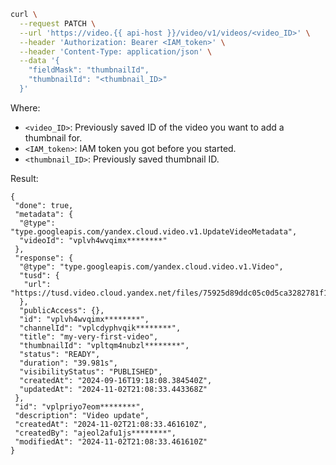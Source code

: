 ```bash
curl \
  --request PATCH \
  --url 'https://video.{{ api-host }}/video/v1/videos/<video_ID>' \
  --header 'Authorization: Bearer <IAM_token>' \
  --header 'Content-Type: application/json' \
  --data '{
    "fieldMask": "thumbnailId",
    "thumbnailId": "<thumbnail_ID>"
  }'
```

Where:
* `<video_ID>`: Previously saved ID of the video you want to add a thumbnail for.
* `<IAM_token>`: IAM token you got before you started.
* `<thumbnail_ID>`: Previously saved thumbnail ID.

Result:

```text
{
 "done": true,
 "metadata": {
  "@type": "type.googleapis.com/yandex.cloud.video.v1.UpdateVideoMetadata",
  "videoId": "vplvh4wvqimx********"
 },
 "response": {
  "@type": "type.googleapis.com/yandex.cloud.video.v1.Video",
  "tusd": {
   "url": "https://tusd.video.cloud.yandex.net/files/75925d89ddc05c0d5ca3282781f13c6f+00062241********"
  },
  "publicAccess": {},
  "id": "vplvh4wvqimx********",
  "channelId": "vplcdyphvqik********",
  "title": "my-very-first-video",
  "thumbnailId": "vpltqm4nubzl********",
  "status": "READY",
  "duration": "39.981s",
  "visibilityStatus": "PUBLISHED",
  "createdAt": "2024-09-16T19:18:08.384540Z",
  "updatedAt": "2024-11-02T21:08:33.443368Z"
 },
 "id": "vplpriyo7eom********",
 "description": "Video update",
 "createdAt": "2024-11-02T21:08:33.461610Z",
 "createdBy": "ajeol2afu1js********",
 "modifiedAt": "2024-11-02T21:08:33.461610Z"
}
```